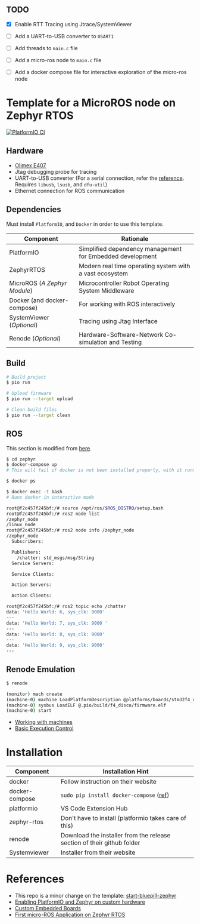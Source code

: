 ## TODO
- [x] Enable RTT Tracing using Jtrace/SystemViewer
- [ ] Add a UART-to-USB converter to `USART1`
- [ ] Add threads to `main.c` file
- [ ] Add a micro-ros node to `main.c` file
- [ ] Add a docker compose file for interactive exploration of the micro-ros node


# Template for a MicroROS node on Zephyr RTOS
[![PlatformIO CI](https://github.com/TechnocultureResearch/micro-ros-zephyr-template/actions/workflows/main.yml/badge.svg)](https://github.com/TechnocultureResearch/micro-ros-zephyr-template/actions/workflows/main.yml)

## Hardware
- [Olimex E407](https://docs.zephyrproject.org/latest/boards/arm/olimex_stm32_e407/doc/index.html)
- Jtag debugging probe for tracing
- UART-to-USB converter (For a serial connection, refer the [reference](https://github.com/NicHub/STM32-E407-BLINK). Requires `libusb`, `lsusb`, and `dfu-util`)
- Ethernet connection for ROS communication


## Dependencies
Must install `PlatformIO`, and `Docker` in order to use this template.

| Component                    | Rationale                                                 |
|------------------------------|-----------------------------------------------------------|
| PlatformIO                   | Simplified dependency management for Embedded development |
| ZephyrRTOS                   | Modern real time operating system with a vast ecosystem   |
| MicroROS (*A Zephyr Module*) | Microcontroller Robot Operating System Middleware         |
| Docker (and docker-compose)  | For working with ROS interactively                        |
| SystemViewer (*Optional*)    | Tracing using Jtag Interface                              |
| Renode (*Optional*)          | Hardware-Software-Network Co-simulation and Testing       |


## Build

``` sh
# Build project
$ pio run

# Upload firmware
$ pio run --target upload

# Clean build files
$ pio run --target clean
```


## ROS
This section is modified from [here](https://github.com/TechnocultureResearch/micro_ros_stm32_template).

``` sh
$ cd zephyr
$ docker-compose up
# This will fail if docker is not been installed properly, with it running in the background

$ docker ps

$ docker exec -t bash
# Runs docker in interactive mode

root@f2c457f245bf:/# source /opt/ros/$ROS_DISTRO/setup.bash
root@f2c457f245bf:/# ros2 node list
/zephyr_node
/linux_node
root@f2c457f245bf:/# ros2 node info /zephyr_node
/zephyr_node
  Subscribers:

  Publishers:
    /chatter: std_msgs/msg/String
  Service Servers:

  Service Clients:

  Action Servers:

  Action Clients:

root@f2c457f245bf:/# ros2 topic echo /chatter 
data: 'Hello World: 6, sys_clk: 9000'
---
data: 'Hello World: 7, sys_clk: 9000 '
---
data: 'Hello World: 8, sys_clk: 9000'
---
data: 'Hello World: 9, sys_clk: 9000'
---
```

## Renode Emulation
```sh
$ renode

(monitor) mach create
(machine-0) machine LoadPlatformDescription @platforms/boards/stm32f4_discovery.repl
(machine-0) sysbus LoadELF @.pio/build/f4_disco/firmware.elf
(machine-0) start
```

- [Working with machines](https://renode.readthedocs.io/en/latest/basic/machines.html)
- [Basic Execution Control](https://renode.readthedocs.io/en/latest/basic/control.html)


# Installation

| Component      | Installation Hint                                                                   |
|----------------|-------------------------------------------------------------------------------------|
| docker         | Follow instruction on their website                                                 |
| docker-compose | `sudo pip install docker-compose` ([ref](https://docs.docker.com/compose/install/)) |
| platformio     | VS Code Extension Hub                                                               |
| zephyr-rtos    | Don't have to install (platformio takes care of this)                               |
| renode         | Download the installer from the release section of their github folder              |
| Systemviewer   | Installer from their website                                                        |


# References
- This repo is a minor change on the template: [start-bluepill-zephyr](https://github.com/TechnocultureResearch/start-bluepill-zephyr)
- [Enabling PlatformIO and Zephyr on custom hardware](https://www.zephyrproject.org/enabling-platformio-and-zephyr-on-custom-hardware/)
- [Custom Embedded Boards](https://docs.platformio.org/en/latest/platforms/creating_board.html)
- [First micro-ROS Application on Zephyr RTOS](https://www.zephyrproject.org/first-micro-ros-application-on-zephyr-rtos/)
